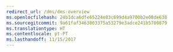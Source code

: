 ```yaml
---
redirect_url: /dms/dms-overview
ms.openlocfilehash: 24b1dca6dfe65224e83c699d4a9700b2e08de638
ms.sourcegitcommit: 9a61faf3463003375a53279e3adce241b5700879
ms.translationtype: HT
ms.contentlocale: pt-PT
ms.lasthandoff: 11/15/2017
---
```

